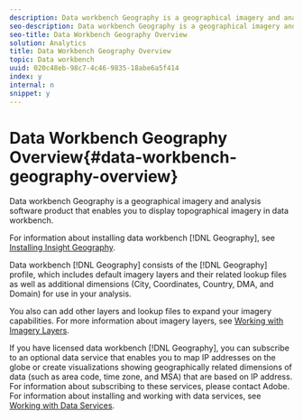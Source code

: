 ```yaml
---
description: Data workbench Geography is a geographical imagery and analysis software product that enables you to display topographical imagery in data workbench.
seo-description: Data workbench Geography is a geographical imagery and analysis software product that enables you to display topographical imagery in data workbench.
seo-title: Data Workbench Geography Overview
solution: Analytics
title: Data Workbench Geography Overview
topic: Data workbench
uuid: 020c48eb-98c7-4c46-9835-18abe6a5f414
index: y
internal: n
snippet: y
---
```


# Data Workbench Geography Overview{#data-workbench-geography-overview}

Data workbench Geography is a geographical imagery and analysis software product that enables you to display topographical imagery in data workbench.

For information about installing data workbench [!DNL Geography], see [Installing Insight Geography](../../home/c-geo-oview/c-inst-geo/c-inst-geo.md#concept-0c093b4c2a6b469a831588cd4a272a91).

Data workbench [!DNL Geography] consists of the [!DNL Geography] profile, which includes default imagery layers and their related lookup files as well as additional dimensions (City, Coordinates, Country, DMA, and Domain) for use in your analysis.

You also can add other layers and lookup files to expand your imagery capabilities. For more information about imagery layers, see [Working with Imagery Layers](../../home/c-geo-oview/c-wk-img-lyrs/c-wk-img-lyrs.md#concept-788dfd222e494d6295a2c4b436d5aefc).

If you have licensed data workbench [!DNL Geography], you can subscribe to an optional data service that enables you to map IP addresses on the globe or create visualizations showing geographically related dimensions of data (such as area code, time zone, and MSA) that are based on IP address. For information about subscribing to these services, please contact Adobe. For information about installing and working with data services, see [Working with Data Services](../../home/c-geo-oview/c-wk-data-svcs/c-wk-data-svcs.md#concept-b146b89e4c564cf095549fc43ee522be). 
